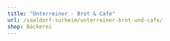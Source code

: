 ```yaml
---
title: "Unterreiner - Brot & Cafe"
url: /saaldorf-surheim/unterreiner-brot-und-cafe/
shop: Bäckerei
---
```

